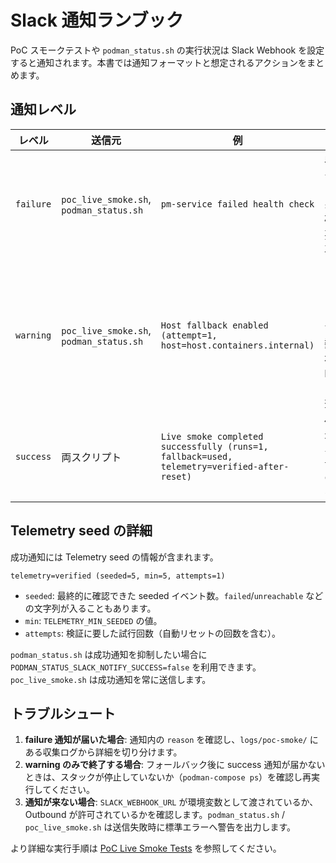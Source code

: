 # Slack 通知ランブック

PoC スモークテストや `podman_status.sh` の実行状況は Slack Webhook を設定すると通知されます。本書では通知フォーマットと想定されるアクションをまとめます。

## 通知レベル

| レベル | 送信元 | 例 | 対応 |
| --- | --- | --- | --- |
| `failure` | `poc_live_smoke.sh`, `podman_status.sh` | `pm-service failed health check` | 収集済みログ（`logs/poc-smoke/`）を確認し、必要に応じて再試行。 |
| `warning` | `poc_live_smoke.sh`, `podman_status.sh` | `Host fallback enabled (attempt=1, host=host.containers.internal)` | フォールバックが成功したか、続く成功通知で確認。多数発生する場合は DNS/ネットワークを調査。 |
| `success` | 両スクリプト | `Live smoke completed successfully (runs=1, fallback=used, telemetry=verified-after-reset)` | 依頼者に共有しつつ、`fallback` や `telemetry` のサマリ値を確認。 |

## Telemetry seed の詳細

成功通知には Telemetry seed の情報が含まれます。

```
telemetry=verified (seeded=5, min=5, attempts=1)
```

- `seeded`: 最終的に確認できた seeded イベント数。`failed`/`unreachable` などの文字列が入ることもあります。
- `min`: `TELEMETRY_MIN_SEEDED` の値。
- `attempts`: 検証に要した試行回数（自動リセットの回数を含む）。

`podman_status.sh` は成功通知を抑制したい場合に `PODMAN_STATUS_SLACK_NOTIFY_SUCCESS=false` を利用できます。`poc_live_smoke.sh` は成功通知を常に送信します。

## トラブルシュート

1. **failure 通知が届いた場合**: 通知内の `reason` を確認し、`logs/poc-smoke/` にある収集ログから詳細を切り分けます。
2. **warning のみで終了する場合**: フォールバック後に success 通知が届かないときは、スタックが停止していないか（`podman-compose ps`）を確認し再実行してください。
3. **通知が来ない場合**: `SLACK_WEBHOOK_URL` が環境変数として渡されているか、Outbound が許可されているかを確認します。`podman_status.sh` / `poc_live_smoke.sh` は送信失敗時に標準エラーへ警告を出力します。

より詳細な実行手順は [PoC Live Smoke Tests](poc_live_smoke.md) を参照してください。
